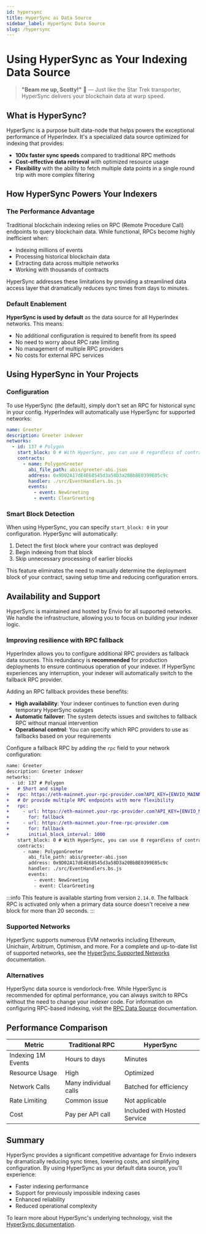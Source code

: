 ```yaml
---
id: hypersync
title: HyperSync as Data Source
sidebar_label: HyperSync Data Source
slug: /hypersync
---
```


# Using HyperSync as Your Indexing Data Source

> **"Beam me up, Scotty!"** 🖖 — Just like the Star Trek transporter, HyperSync delivers your blockchain data at warp speed.

## What is HyperSync?

HyperSync is a purpose built data-node that helps powers the exceptional performance of HyperIndex. It's a specialized data source optimized for indexing that provides:

- **100x faster sync speeds** compared to traditional RPC methods
- **Cost-effective data retrieval** with optimized resource usage
- **Flexibility** with the ability to fetch multiple data points in a single round trip with more complex filtering

## How HyperSync Powers Your Indexers

### The Performance Advantage

Traditional blockchain indexing relies on RPC (Remote Procedure Call) endpoints to query blockchain data. While functional, RPCs become highly inefficient when:

- Indexing millions of events
- Processing historical blockchain data
- Extracting data across multiple networks
- Working with thousands of contracts

HyperSync addresses these limitations by providing a streamlined data access layer that dramatically reduces sync times from days to minutes.

### Default Enablement

**HyperSync is used by default** as the data source for all HyperIndex networks. This means:

- No additional configuration is required to benefit from its speed
- No need to worry about RPC rate limiting
- No management of multiple RPC providers
- No costs for external RPC services

## Using HyperSync in Your Projects

### Configuration

To use HyperSync (the default), simply don't set an RPC for historical sync in your config. HyperIndex will automatically use HyperSync for supported networks:

```yaml
name: Greeter
description: Greeter indexer
networks:
  - id: 137 # Polygon
    start_block: 0 # With HyperSync, you can use 0 regardless of contract deployment time
    contracts:
      - name: PolygonGreeter
        abi_file_path: abis/greeter-abi.json
        address: 0x9D02A17dE4E68545d3a58D3a20BbBE0399E05c9c
        handler: ./src/EventHandlers.bs.js
        events:
          - event: NewGreeting
          - event: ClearGreeting
```

### Smart Block Detection

When using HyperSync, you can specify `start_block: 0` in your configuration. HyperSync will automatically:

1. Detect the first block where your contract was deployed
2. Begin indexing from that block
3. Skip unnecessary processing of earlier blocks

This feature eliminates the need to manually determine the deployment block of your contract, saving setup time and reducing configuration errors.

## Availability and Support

HyperSync is maintained and hosted by Envio for all supported networks. We handle the infrastructure, allowing you to focus on building your indexer logic.

### Improving resilience with RPC fallback

HyperIndex allows you to configure additional RPC providers as fallback data sources. This redundancy is **recommended** for production deployments to ensure continuous operation of your indexer. If HyperSync experiences any interruption, your indexer will automatically switch to the fallback RPC provider.

Adding an RPC fallback provides these benefits:

- **High availability**: Your indexer continues to function even during temporary HyperSync outages
- **Automatic failover**: The system detects issues and switches to fallback RPC without manual intervention
- **Operational control**: You can specify which RPC providers to use as fallbacks based on your requirements

Configure a fallback RPC by adding the `rpc` field to your network configuration:

```diff
name: Greeter
description: Greeter indexer
networks:
  - id: 137 # Polygon
+   # Short and simple
+   rpc: https://eth-mainnet.your-rpc-provider.com?API_KEY={ENVIO_MAINNET_API_KEY}
+   # Or provide multiple RPC endpoints with more flexibility
+   rpc:
+     - url: https://eth-mainnet.your-rpc-provider.com?API_KEY={ENVIO_MAINNET_API_KEY}
+       for: fallback
+     - url: https://eth-mainnet.your-free-rpc-provider.com
+       for: fallback
+       initial_block_interval: 1000
    start_block: 0 # With HyperSync, you can use 0 regardless of contract deployment time
    contracts:
      - name: PolygonGreeter
        abi_file_path: abis/greeter-abi.json
        address: 0x9D02A17dE4E68545d3a58D3a20BbBE0399E05c9c
        handler: ./src/EventHandlers.bs.js
        events:
          - event: NewGreeting
          - event: ClearGreeting
```

:::info
This feature is available starting from version `2.14.0`. The fallback RPC is activated only when a primary data source doesn't receive a new block for more than 20 seconds.
:::

### Supported Networks

HyperSync supports numerous EVM networks including Ethereum, Unichain, Arbitrum, Optimism, and more. For a complete and up-to-date list of supported networks, see the [HyperSync Supported Networks](/docs/HyperSync/hypersync-supported-networks) documentation.

### Alternatives

HyperSync data source is vendorlock-free. While HyperSync is recommended for optimal performance, you can always switch to RPCs without the need to change your indexer code. For information on configuring RPC-based indexing, visit the [RPC Data Source](/docs/HyperIndex/Advanced/rpc-sync.md) documentation.

## Performance Comparison

| Metric             | Traditional RPC       | HyperSync                    |
| ------------------ | --------------------- | ---------------------------- |
| Indexing 1M Events | Hours to days         | Minutes                      |
| Resource Usage     | High                  | Optimized                    |
| Network Calls      | Many individual calls | Batched for efficiency       |
| Rate Limiting      | Common issue          | Not applicable               |
| Cost               | Pay per API call      | Included with Hosted Service |

## Summary

HyperSync provides a significant competitive advantage for Envio indexers by dramatically reducing sync times, lowering costs, and simplifying configuration. By using HyperSync as your default data source, you'll experience:

- Faster indexing performance
- Support for previously impossible indexing cases
- Enhanced reliability
- Reduced operational complexity

To learn more about HyperSync's underlying technology, visit the [HyperSync documentation](/docs/HyperSync/overview).
